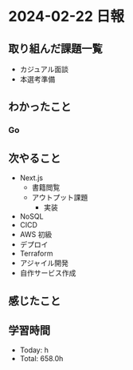 # 2024-02-22 日報

## 取り組んだ課題一覧

- カジュアル面談
- 本選考準備

## わかったこと

### Go

## 次やること

- Next.js
  - 書籍閲覧
  - アウトプット課題
    - 実装
- NoSQL
- CICD
- AWS 初級
- デプロイ
- Terraform
- アジャイル開発
- 自作サービス作成

## 感じたこと

## 学習時間

- Today: h
- Total: 658.0h
